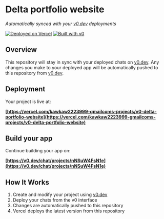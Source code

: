 # Delta portfolio website

*Automatically synced with your [v0.dev](https://v0.dev) deployments*

[![Deployed on Vercel](https://img.shields.io/badge/Deployed%20on-Vercel-black?style=for-the-badge&logo=vercel)](https://vercel.com/kawkaw2223999-gmailcoms-projects/v0-delta-portfolio-website)
[![Built with v0](https://img.shields.io/badge/Built%20with-v0.dev-black?style=for-the-badge)](https://v0.dev/chat/projects/nNSuW4FsN1e)

## Overview

This repository will stay in sync with your deployed chats on [v0.dev](https://v0.dev).
Any changes you make to your deployed app will be automatically pushed to this repository from [v0.dev](https://v0.dev).

## Deployment

Your project is live at:

**[https://vercel.com/kawkaw2223999-gmailcoms-projects/v0-delta-portfolio-website](https://vercel.com/kawkaw2223999-gmailcoms-projects/v0-delta-portfolio-website)**

## Build your app

Continue building your app on:

**[https://v0.dev/chat/projects/nNSuW4FsN1e](https://v0.dev/chat/projects/nNSuW4FsN1e)**

## How It Works

1. Create and modify your project using [v0.dev](https://v0.dev)
2. Deploy your chats from the v0 interface
3. Changes are automatically pushed to this repository
4. Vercel deploys the latest version from this repository